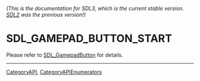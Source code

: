 ###### (This is the documentation for SDL3, which is the current stable version. [SDL2](https://wiki.libsdl.org/SDL2/) was the previous version!)
# SDL_GAMEPAD_BUTTON_START

Please refer to [SDL_GamepadButton](SDL_GamepadButton) for details.

----
[CategoryAPI](CategoryAPI), [CategoryAPIEnumerators](CategoryAPIEnumerators)

